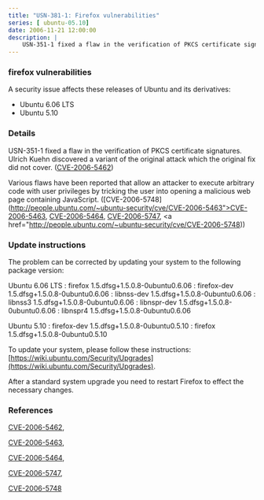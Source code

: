 ```yaml
---
title: "USN-381-1: Firefox vulnerabilities"
series: [ ubuntu-05.10]
date: 2006-11-21 12:00:00
description: |
    USN-351-1 fixed a flaw in the verification of PKCS certificate signatures. Ulrich Kuehn discovered a variant of the original attack which the original fix did not cover. ([CVE-2006-5462](http://people.ubuntu.com/~ubuntu-security/cve/CVE-2006-5462))
--- 
```

 
### firefox vulnerabilities

A security issue affects these releases of Ubuntu and its derivatives:

* Ubuntu 6.06 LTS
* Ubuntu 5.10

### Details

USN-351-1 fixed a flaw in the verification of PKCS certificate signatures. Ulrich Kuehn discovered a variant of the original attack which the original fix did not cover. ([CVE-2006-5462](http://people.ubuntu.com/~ubuntu-security/cve/CVE-2006-5462))

Various flaws have been reported that allow an attacker to execute arbitrary code with user privileges by tricking the user into opening a malicious web page containing JavaScript. ([CVE-2006-5748](http://people.ubuntu.com/~ubuntu-security/cve/CVE-2006-5463">CVE-2006-5463</a>, <a href="http://people.ubuntu.com/~ubuntu-security/cve/CVE-2006-5464">CVE-2006-5464</a>, <a href="http://people.ubuntu.com/~ubuntu-security/cve/CVE-2006-5747">CVE-2006-5747</a>, <a href="http://people.ubuntu.com/~ubuntu-security/cve/CVE-2006-5748))

### Update instructions

The problem can be corrected by updating your system to the following package version:

Ubuntu 6.06 LTS
 : firefox <span>1.5.dfsg+1.5.0.8-0ubuntu0.6.06</span>
 : firefox-dev <span>1.5.dfsg+1.5.0.8-0ubuntu0.6.06</span>
 : libnss-dev <span>1.5.dfsg+1.5.0.8-0ubuntu0.6.06</span>
 : libnss3 <span>1.5.dfsg+1.5.0.8-0ubuntu0.6.06</span>
 : libnspr-dev <span>1.5.dfsg+1.5.0.8-0ubuntu0.6.06</span>
 : libnspr4 <span>1.5.dfsg+1.5.0.8-0ubuntu0.6.06</span>

Ubuntu 5.10
 : firefox-dev <span>1.5.dfsg+1.5.0.8-0ubuntu0.5.10</span>
 : firefox <span>1.5.dfsg+1.5.0.8-0ubuntu0.5.10</span>

To update your system, please follow these instructions: [https://wiki.ubuntu.com/Security/Upgrades](https://wiki.ubuntu.com/Security/Upgrades).

After a standard system upgrade you need to restart Firefox to effect the necessary changes.

### References

 [CVE-2006-5462](http://people.ubuntu.com/~ubuntu-security/cve/CVE-2006-5462), 

 [CVE-2006-5463](http://people.ubuntu.com/~ubuntu-security/cve/CVE-2006-5463), 

 [CVE-2006-5464](http://people.ubuntu.com/~ubuntu-security/cve/CVE-2006-5464), 

 [CVE-2006-5747](http://people.ubuntu.com/~ubuntu-security/cve/CVE-2006-5747), 

 [CVE-2006-5748](http://people.ubuntu.com/~ubuntu-security/cve/CVE-2006-5748)
 
